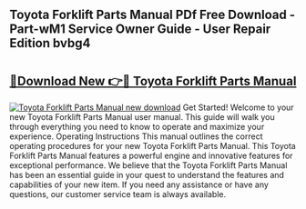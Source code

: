## Toyota Forklift Parts Manual PDf Free Download - Part-wM1 Service Owner Guide - User Repair Edition bvbg4

# <h2><a href="http://bc7380.oget.top/?id=Toyota+Forklift+Parts+Manual">🔗Download New 👉🔴 Toyota Forklift Parts Manual</a></h2>

[![Toyota Forklift Parts Manual new download](https://i.imgur.com/5g1atiW.png)](http://bc7380.oget.top/?id=Toyota+Forklift+Parts+Manual)
Get Started! Welcome to your new Toyota Forklift Parts Manual user manual. This guide will walk you through everything you need to know to operate and maximize your experience. Operating Instructions This manual outlines the correct operating procedures for your new Toyota Forklift Parts Manual. This Toyota Forklift Parts Manual features a powerful engine and innovative features for exceptional performance. We believe that the Toyota Forklift Parts Manual has been an essential guide in your quest to understand the features and capabilities of your new item. If you need any assistance or have any questions, our customer service team is always available.
